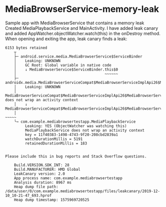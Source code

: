 # MediaBrowserService-memory-leak
Sample app with MediaBrowserService that contains a memory leak
Created MediaPlaybackService and MainActivity. 
I have added leak canary and added AppWatcher.objectWatcher.watch(this) in the onDestroy method. 
When opening and exiting the app, leak canary finds a leak:
```
6153 bytes retained
    ┬
    ├─ android.service.media.MediaBrowserService$ServiceBinder
    │    Leaking: UNKNOWN
    │    GC Root: Global variable in native code
    │    ↓ MediaBrowserService$ServiceBinder.this$0
    │                                        ~~~~~~
    ├─ androidx.media.MediaBrowserServiceCompat$MediaBrowserServiceImplApi26$MediaBrowserServiceApi26
    │    Leaking: UNKNOWN
    │    MediaBrowserServiceCompat$MediaBrowserServiceImplApi26$MediaBrowserServiceApi26 does not wrap an activity context
    │    ↓ MediaBrowserServiceCompat$MediaBrowserServiceImplApi26$MediaBrowserServiceApi26.mBase
    │                                                                                      ~~~~~
    ╰→ com.example.mediabrowsertestapp.MediaPlaybackService
    ​     Leaking: YES (ObjectWatcher was watching this)
    ​     MediaPlaybackService does not wrap an activity context
    ​     key = 11f40383-1498-4743-9f20-208cbd2839a1
    ​     watchDurationMillis = 5191
    ​     retainedDurationMillis = 183
    

Please include this in bug reports and Stack Overflow questions.

    Build.VERSION.SDK_INT: 28
    Build.MANUFACTURER: HMD Global
    LeakCanary version: 2.0
    App process name: com.example.mediabrowsertestapp
    Analysis duration: 8967 ms
    Heap dump file path: /data/user/0/com.example.mediabrowsertestapp/files/leakcanary/2019-12-10_10-21-47_693.hprof
    Heap dump timestamp: 1575969720525
